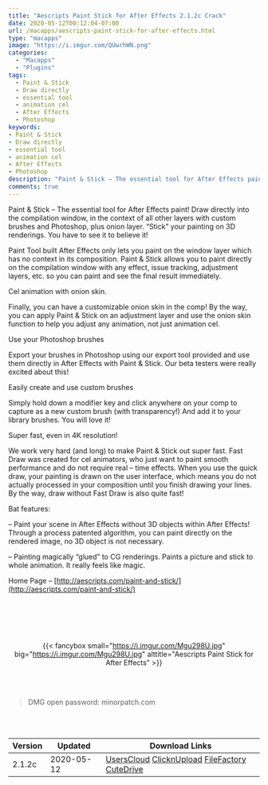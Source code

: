 ```yaml
---
title: "Aescripts Paint Stick for After Effects 2.1.2c Crack"
date: 2020-05-12T00:12:04-07:00
url: /macapps/aescripts-paint-stick-for-after-effects.html
type: "macapps"
image: "https://i.imgur.com/QUwrhWN.png"
categories:
  - "Macapps"
  - "Plugins"
tags:
  - Paint & Stick
  - Draw directly
  - essential tool
  - animation cel
  - After Effects
  - Photoshop
keywords:
- Paint & Stick
- Draw directly
- essential tool
- animation cel
- After Effects
- Photoshop
description: "Paint & Stick – The essential tool for After Effects paint! Draw directly into the compilation window, in the context of all other layers with custom brushes and Photoshop, plus onion layer"
comments: true
---
```


Paint & Stick – The essential tool for After Effects paint! Draw directly into the compilation window, in the context of all other layers with custom brushes and Photoshop, plus onion layer. “Stick” your painting on 3D renderings. You have to see it to believe it!

Paint Tool built After Effects only lets you paint on the window layer which has no context in its composition. Paint & Stick allows you to paint directly on the compilation window with any effect, issue tracking, adjustment layers, etc. so you can paint and see the final result immediately.

Cel animation with onion skin.

Finally, you can have a customizable onion skin in the comp! By the way, you can apply Paint & Stick on an adjustment layer and use the onion skin function to help you adjust any animation, not just animation cel.

Use your Photoshop brushes

Export your brushes in Photoshop using our export tool provided and use them directly in After Effects with Paint & Stick. Our beta testers were really excited about this!

Easily create and use custom brushes

Simply hold down a modifier key and click anywhere on your comp to capture as a new custom brush (with transparency!) And add it to your library brushes. You will love it!

Super fast, even in 4K resolution!

We work very hard (and long) to make Paint & Stick out super fast. Fast Draw was created for cel animators, who just want to paint smooth performance and do not require real – time effects. When you use the quick draw, your painting is drawn on the user interface, which means you do not actually processed in your composition until you finish drawing your lines. By the way, draw without Fast Draw is also quite fast!

Bat features:

– Paint your scene in After Effects without 3D objects within After Effects! Through a process patented algorithm, you can paint directly on the rendered image, no 3D object is not necessary.

– Painting magically “glued” to CG renderings. Paints a picture and stick to whole animation. It really feels like magic.

Home Page – [http://aescripts.com/paint-and-stick/](http://aescripts.com/paint-and-stick/)

<br/>
<br/>
<script async src="https://pagead2.googlesyndication.com/pagead/js/adsbygoogle.js"></script>
<ins class="adsbygoogle"
     style="display:block; text-align:center;"
     data-ad-layout="in-article"
     data-ad-format="fluid"
     data-ad-client="ca-pub-8746275014476192"
     data-ad-slot="5144997159"></ins>
<script>
     (adsbygoogle = window.adsbygoogle || []).push({});
</script>
<br/>
<br/>


<center>

{{< fancybox small="https://i.imgur.com/Mgu298U.jpg" big="https://i.imgur.com/Mgu298U.jpg" alttitle="Aescripts Paint Stick for After Effects" >}}

</center>

<br/>
<br/>


> DMG open password: minorpatch.com

<br/>

<br/>
<div id="history_version" class="history_version">

| Version | Updated | Download Links |
| ---- | ---- | ---- |
| 2.1.2c | 2020-05-12 | [UsersCloud](https://ouo.io/wX5Udx)   [ClicknUpload](https://ouo.io/VSw8Tk)   [FileFactory](https://ouo.io/YUgCak)   [CuteDrive](https://ouo.io/ulrL0g) |

</div>
